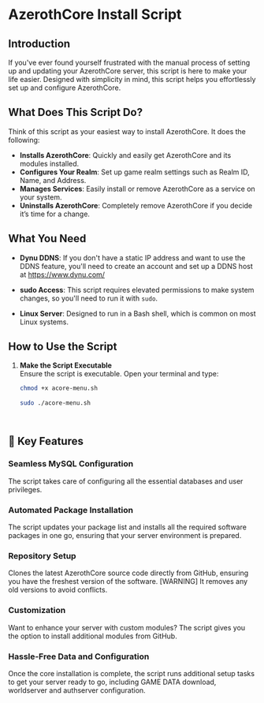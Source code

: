 # AzerothCore Install Script

## Introduction

If you've ever found yourself frustrated with the manual process of setting up and updating your AzerothCore server, this script is here to make your life easier. Designed with simplicity in mind, this script helps you effortlessly set up and configure AzerothCore.

## What Does This Script Do?

Think of this script as your easiest way to install AzerothCore. It does the following:

- **Installs AzerothCore**: Quickly and easily get AzerothCore and its modules installed.
- **Configures Your Realm**: Set up game realm settings such as Realm ID, Name, and Address.
- **Manages Services**: Easily install or remove AzerothCore as a service on your system.
- **Uninstalls AzerothCore**: Completely remove AzerothCore if you decide it’s time for a change.

## What You Need

- **Dynu DDNS**: If you don't have a static IP address and want to use the DDNS feature, you'll need to create an account and set up a DDNS host at https://www.dynu.com/

- **sudo Access**: This script requires elevated permissions to make system changes, so you'll need to run it with `sudo`.
- **Linux Server**: Designed to run in a Bash shell, which is common on most Linux systems.

## How to Use the Script

1. **Make the Script Executable**  
   Ensure the script is executable. Open your terminal and type:

   ```bash
   chmod +x acore-menu.sh
 
   sudo ./acore-menu.sh




## 🚀 Key Features

### Seamless MySQL Configuration
The script takes care of configuring all the essential databases and user privileges.

### Automated Package Installation
The script updates your package list and installs all the required software packages in one go, 
ensuring that your server environment is prepared.

### Repository Setup
Clones the latest AzerothCore source code directly from GitHub, ensuring you have the freshest version of the software. 
[WARNING] It removes any old versions to avoid conflicts.

### Customization 
Want to enhance your server with custom modules? The script gives you the option to install additional modules from GitHub.


### Hassle-Free Data and Configuration
Once the core installation is complete, the script runs additional setup tasks to get your server ready to go, 
including GAME DATA download, worldserver and authserver configuration.







